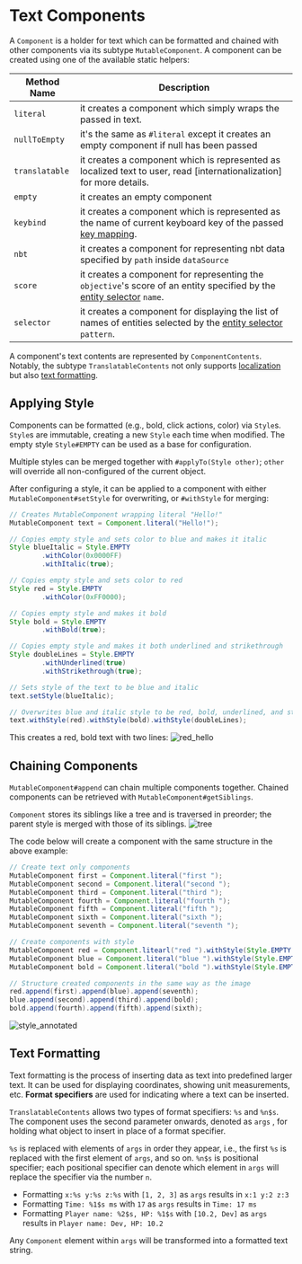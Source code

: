 Text Components
==================

A `Component` is a holder for text which can be formatted and chained with other components via its subtype `MutableComponent`. A component can be created using one of the available static helpers:

| Method Name    | Description                                                                                                                        |
|----------------|------------------------------------------------------------------------------------------------------------------------------------|
| `literal`      | it creates a component which simply wraps the passed in text.                                                                      |
| `nullToEmpty`  | it's the same as `#literal` except it creates an empty component if null has been passed                                           |
| `translatable` | it creates a component which is represented as localized text to user, read [internationalization] for more details.               |
| `empty`        | it creates an empty component                                                                                                      |
| `keybind`      | it creates a component which is represented as the name of current keyboard key of the passed [key mapping][keymapping].           |
| `nbt`          | it creates a component for representing nbt data specified by `path` inside `dataSource`                                           |
| `score`        | it creates a component for representing the `objective`'s score of an entity specified by the [entity selector][selectors] `name`. |
| `selector`     | it creates a component for displaying the list of names of entities selected by the [entity selector][selectors] `pattern`.        |

A component's text contents are represented by `ComponentContents`. Notably, the subtype `TranslatableContents` not only supports [localization][internalization] but also [text formatting][formatting].

Applying Style
--------------

Components can be formatted (e.g., bold, click actions, color) via `Style`s. `Style`s are immutable, creating a new `Style` each time when modified. The empty style `Style#EMPTY` can be used as a base for configuration.

Multiple styles can be merged together with `#applyTo(Style other)`; `other` will override all non-configured of the current object.

After configuring a style, it can be applied to a component with either `MutableComponent#setStyle` for overwriting, or `#withStyle` for merging:
```java
// Creates MutableComponent wrapping literal "Hello!"
MutableComponent text = Component.literal("Hello!");

// Copies empty style and sets color to blue and makes it italic
Style blueItalic = Style.EMPTY
        .withColor(0x0000FF)
        .withItalic(true);

// Copies empty style and sets color to red
Style red = Style.EMPTY 
        .withColor(0xFF0000);

// Copies empty style and makes it bold
Style bold = Style.EMPTY
        .withBold(true);

// Copies empty style and makes it both underlined and strikethrough
Style doubleLines = Style.EMPTY
        .withUnderlined(true)
        .withStrikethrough(true);

// Sets style of the text to be blue and italic
text.setStyle(blueItalic);

// Overwrites blue and italic style to be red, bold, underlined, and strikethrough
text.withStyle(red).withStyle(bold).withStyle(doubleLines);
```
This creates a red, bold text with two lines:
![red_hello]

Chaining Components
-------------------

`MutableComponent#append` can chain multiple components together. Chained components can be retrieved with `MutableComponent#getSiblings`.

`Component` stores its siblings like a tree and is traversed in preorder; the parent style is merged with those of its siblings.
![tree]

The code below will create a component with the same structure in the above example:
```java
// Create text only components
MutableComponent first = Component.literal("first ");
MutableComponent second = Component.literal("second ");
MutableComponent third = Component.literal("third ");
MutableComponent fourth = Component.literal("fourth ");
MutableComponent fifth = Component.literal("fifth ");
MutableComponent sixth = Component.literal("sixth ");
MutableComponent seventh = Component.literal("seventh ");

// Create components with style
MutableComponent red = Component.litearl("red ").withStyle(Style.EMPTY.withColor(0xFF0000));
MutableComponent blue = Component.literal("blue ").withStyle(Style.EMPTY.withColor(0x0000FF));
MutableComponent bold = Component.literal("bold ").withStyle(Style.EMPTY.withBold(true));

// Structure created components in the same way as the image
red.append(first).append(blue).append(seventh);
blue.append(second).append(third).append(bold);
bold.append(fourth).append(fifth).append(sixth);
```
![style_annotated]

Text Formatting
---------------

Text formatting is the process of inserting data as text into predefined larger text. It can be used for displaying coordinates, showing unit measurements, etc. **Format specifiers** are used for indicating where a text can be inserted.

`TranslatableContents` allows two types of format specifiers: `%s` and `%n$s`. The component uses the second parameter onwards, denoted as `args` , for holding what object to insert in place of a format specifier.

`%s` is replaced with elements of `args` in order they appear, i.e., the first `%s` is replaced with the first element of `args`, and so on.
`%n$s` is positional specifier; each positional specifier can denote which element in `args` will replace the specifier via the number `n`.
* Formatting `x:%s y:%s z:%s` with `[1, 2, 3]` as `args` results in `x:1 y:2 z:3`
* Formatting `Time: %1$s ms` with `17` as `args` results in `Time: 17 ms`
* Formatting `Player name: %2$s, HP: %1$s` with `[10.2, Dev]` as `args` results in `Player name: Dev, HP: 10.2`

Any `Component` element within `args` will be transformed into a formatted text string.

[internalization]: ../concepts/internationalization.md
[selectors]: https://minecraft.fandom.com/wiki/Target_selectors
[red_hello]: /img/component_red_hello.png
[style_annotated]: /img/component_style_annotated.png
[formatting]: #text-formatting
[tree]: /img/component_graph.png
[keymapping]: ./keymappings.md